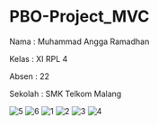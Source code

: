 # PBO-Project_MVC

Nama : Muhammad Angga Ramadhan

Kelas : XI RPL 4

Absen : 22

Sekolah : SMK Telkom Malang

![5](https://cloud.githubusercontent.com/assets/22186783/25465178/ee388862-2b2a-11e7-829a-22bb9022cd11.JPG)
![6](https://cloud.githubusercontent.com/assets/22186783/25465177/ee375370-2b2a-11e7-81c3-12b21fa45025.JPG)
![1](https://cloud.githubusercontent.com/assets/22186783/25465179/ee3ca654-2b2a-11e7-9590-13b8457ebbbd.JPG)
![2](https://cloud.githubusercontent.com/assets/22186783/25465180/ee419efc-2b2a-11e7-8eb3-dd5199231c52.JPG)
![3](https://cloud.githubusercontent.com/assets/22186783/25465181/ee98a698-2b2a-11e7-982c-e4ca159ba9d0.JPG)
![4](https://cloud.githubusercontent.com/assets/22186783/25465182/ee9eb3d0-2b2a-11e7-962d-f54d5343b0c3.JPG)
